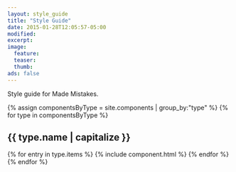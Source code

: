 ```yaml
---
layout: style_guide
title: "Style Guide"
date: 2015-01-28T12:05:57-05:00
modified:
excerpt:
image:
  feature:
  teaser:
  thumb:
ads: false
---
```


Style guide for Made Mistakes.

{% assign componentsByType = site.components | group_by:"type" %}
{% for type in componentsByType %}

<h2>{{ type.name | capitalize }}</h2>

{% for entry in type.items %}
{% include component.html %}
{% endfor %}
{% endfor %}
